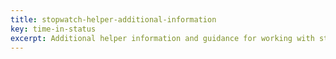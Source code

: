 ```yaml
---
title: stopwatch-helper-additional-information
key: time-in-status
excerpt: Additional helper information and guidance for working with stopwatch fields in Time in Status plugin configurations and implementations.
---
```

